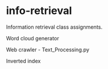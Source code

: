 # info-retrieval
Information retrieval class assignments.

Word cloud generator

Web crawler - Text_Processing.py

Inverted index

